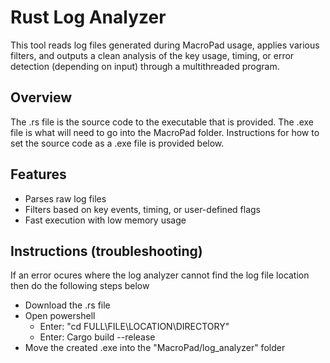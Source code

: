 # Rust Log Analyzer
This tool reads log files generated during MacroPad usage, applies various filters, and outputs a clean analysis of the key usage, timing, or error detection (depending on input) through a multithreaded program.

## Overview
The .rs file is the source code to the executable that is provided. The .exe file is what will need to go into the MacroPad folder. Instructions for how to set the source code as a .exe file is provided below.

## Features
- Parses raw log files
- Filters based on key events, timing, or user-defined flags
- Fast execution with low memory usage

## Instructions (troubleshooting)
If an error ocures where the log analyzer cannot find the log file location then do the following steps below
* Download the .rs file
* Open powershell
  * Enter: "cd FULL\\FILE\\LOCATION\\DIRECTORY"
  * Enter: Cargo build --release
* Move the created .exe into the "MacroPad/log_analyzer" folder
